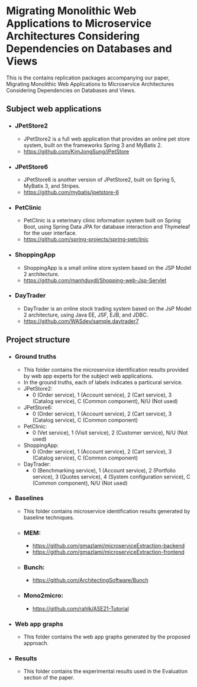 # Migrating Monolithic Web Applications to Microservice Architectures Considering Dependencies on Databases and Views
This is the contains replication packages accompanying our paper, Migrating Monolithic Web Applications to Microservice Architectures Considering Dependencies on Databases and Views. 

## Subject web applications
+ ### JPetStore2
    - JPetStore2 is a full web application that provides an online pet store system, built on the frameworks Spring 3 and MyBatis 2.
    - https://github.com/KimJongSung/jPetStore
+ ### JPetStore6
    - JPetStore6 is another version of JPetStore2, built on Spring 5, MyBatis 3, and Stripes.
    - https://github.com/mybatis/jpetstore-6
+ ### PetClinic
    - PetClinic is a veterinary clinic information system built on Spring Boot, using Spring Data JPA for database interaction and Thymeleaf for the user interface. 
    - https://github.com/spring-projects/spring-petclinic
+ ### ShoppingApp
    - ShoppingApp is a small online store system  based on the JSP Model 2 architecture.
    - https://github.com/manhduydl/Shopping-web-Jsp-Servlet
+ ### DayTrader
    - DayTrader is an online stock trading system based on the JsP Model 2 architecture, using Java EE, JSF, EJB, and JDBC.
    - https://github.com/WASdev/sample.daytrader7
## Project structure
+ ### Ground truths
    - This folder contains the microservice identification results provided by web app experts for the subject web applications.
    - In the ground truths, each of labels indicates a particural service.
    - JPetStore2: 
        + 0 (Order service), 1 (Account service), 2 (Cart service), 3 (Catalog service), C (Common component), N/U (Not used)
    - JPetStore6:
        + 0 (Order service), 1 (Account service), 2 (Cart service), 3 (Catalog service), C (Common component)
    - PetClinic:
        + 0 (Vet service), 1 (Visit service), 2 (Customer service), N/U (Not used)
    - ShoppingApp:
        + 0 (Order service), 1 (Account service), 2 (Cart service), 3 (Catalog service), C (Common component)
    - DayTrader:
        + 0 (Benchmarking service), 1 (Account service), 2 (Portfolio service), 3 (Quotes service), 4 (System configuration service), C (Common component), N/U (Not used)
+ ### Baselines
    - This folder contains microservice identification results generated by baseline techniques.
    - ### **MEM:** 
        + https://github.com/gmazlami/microserviceExtraction-backend
        + https://github.com/gmazlami/microserviceExtraction-frontend
    - ### **Bunch:** 
        + https://github.com/ArchitectingSoftware/Bunch
    - ### **Mono2micro:** 
        + https://github.com/rahlk/ASE21-Tutorial
+ ### Web app graphs
    - This folder contains the web app graphs generated by the proposed approach.
+ ### Results
    - This folder contains the experimental results used in the Evaluation section of the paper.